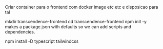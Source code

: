 Criar container para o frontend com docker image etc etc e disposicao para tal

mkdir transcendence-frontend
cd transcendence-frontend
npm init -y makes a package.json with defaults so we can add scripts and dependencies.

npm install -D typescript tailwindcss
